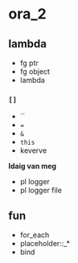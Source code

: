 # ora_2

## lambda 

- fg ptr 
- fg object
- lambda

### `[]`
   - ``
   - `=`
   - `&`
   - `this`
   - keverve 

**Idaig van meg**

   - pl logger 
   - pl logger file
   

## fun
   - for_each
   - placeholder::_*
   - bind